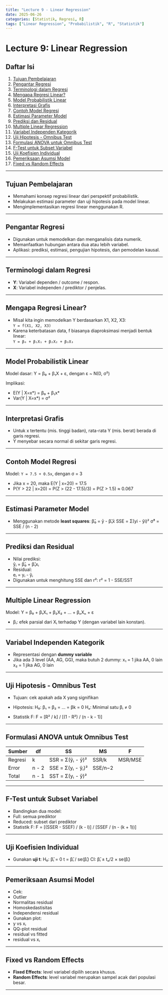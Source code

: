 ```yaml
---
title: "Lecture 9 - Linear Regression"
date: 2025-06-26
categories: [Statistik, Regresi, R]
tags: ["Linear Regression", "Probabilistik", "R", "Statistik"]
---
```


# Lecture 9: Linear Regression

## Daftar Isi

1. [Tujuan Pembelajaran](#tujuan-pembelajaran)
2. [Pengantar Regresi](#pengantar-regresi)
3. [Terminologi dalam Regresi](#terminologi-dalam-regresi)
4. [Mengapa Regresi Linear?](#mengapa-regresi-linear)
5. [Model Probabilistik Linear](#model-probabilistik-linear)
6. [Interpretasi Grafis](#interpretasi-grafis)
7. [Contoh Model Regresi](#contoh-model-regresi)
8. [Estimasi Parameter Model](#estimasi-parameter-model)
9. [Prediksi dan Residual](#prediksi-dan-residual)
10. [Multiple Linear Regression](#multiple-linear-regression)
11. [Variabel Independen Kategorik](#variabel-independen-kategorik)
12. [Uji Hipotesis - Omnibus Test](#uji-hipotesis---omnibus-test)
13. [Formulasi ANOVA untuk Omnibus Test](#formulasi-anova-untuk-omnibus-test)
14. [F-Test untuk Subset Variabel](#f-test-untuk-subset-variabel)
15. [Uji Koefisien Individual](#uji-koefisien-individual)
16. [Pemeriksaan Asumsi Model](#pemeriksaan-asumsi-model)
17. [Fixed vs Random Effects](#fixed-vs-random-effects)

---

## Tujuan Pembelajaran

- Memahami konsep regresi linear dari perspektif probabilistik.
- Melakukan estimasi parameter dan uji hipotesis pada model linear.
- Mengimplementasikan regresi linear menggunakan R.

---

## Pengantar Regresi

- Digunakan untuk memodelkan dan menganalisis data numerik.
- Memanfaatkan hubungan antara dua atau lebih variabel.
- Aplikasi: prediksi, estimasi, pengujian hipotesis, dan pemodelan kausal.

---

## Terminologi dalam Regresi

- **Y**: Variabel dependen / outcome / respon.
- **X**: Variabel independen / prediktor / penjelas.

---

## Mengapa Regresi Linear?

- Misal kita ingin memodelkan Y berdasarkan X1, X2, X3:  
  `Y = f(X1, X2, X3)`  
- Karena keterbatasan data, f biasanya diaproksimasi menjadi bentuk linear:  
  `Y = β₀ + β₁X₁ + β₂X₂ + β₃X₃`

---

## Model Probabilistik Linear

Model dasar:
Y = β₀ + β₁X + ε, dengan ε ~ N(0, σ²)

Implikasi:
- E(Y | X=x*) = β₀ + β₁x*
- Var(Y | X=x*) = σ²

---

## Interpretasi Grafis

- Untuk x tertentu (mis. tinggi badan), rata-rata Y (mis. berat) berada di garis regresi.
- Y menyebar secara normal di sekitar garis regresi.

---

## Contoh Model Regresi

Model: `Y = 7.5 + 0.5x`, dengan σ = 3

- Jika x = 20, maka E(Y | x=20) = 17.5
- P(Y > 22 | x=20) = P(Z > (22 - 17.5)/3) = P(Z > 1.5) ≈ 0.067

---

## Estimasi Parameter Model

- Menggunakan metode **least squares**:
β̂₀ = ȳ - β̂₁x̄
SSE = Σ(yi - ŷi)²
σ̂² = SSE / (n - 2)


---

## Prediksi dan Residual

- Nilai prediksi:  
ŷᵢ = β̂₀ + β̂₁xᵢ  
- Residual:  
eᵢ = yᵢ - ŷᵢ  
- Digunakan untuk menghitung SSE dan r²:
r² = 1 - SSE/SST


---

## Multiple Linear Regression

Model:
Y = β₀ + β₁X₁ + β₂X₂ + ... + βₙXₙ + ε

- βᵢ: efek parsial dari Xᵢ terhadap Y (dengan variabel lain konstan).

---

## Variabel Independen Kategorik

- Representasi dengan **dummy variable**
- Jika ada 3 level (AA, AG, GG), maka butuh 2 dummy:
x₁ = 1 jika AA, 0 lain
x₂ = 1 jika AG, 0 lain


---

## Uji Hipotesis - Omnibus Test

- Tujuan: cek apakah ada X yang signifikan
- Hipotesis:
H₀: β₁ = β₂ = ... = βk = 0
Hₐ: Minimal satu βᵢ ≠ 0

- Statistik F:
F = [R² / k] / [(1 - R²) / (n - k - 1)]


---

## Formulasi ANOVA untuk Omnibus Test

| Sumber | df     | SS                         | MS     | F       |
|--------|--------|----------------------------|--------|---------|
| Regresi| k      | SSR = Σ(ŷᵢ - ȳ)²           | SSR/k  | MSR/MSE |
| Error  | n - 2  | SSE = Σ(yᵢ - ŷᵢ)²          | SSE/n−2|         |
| Total  | n - 1  | SST = Σ(yᵢ - ȳ)²           |        |         |

---

## F-Test untuk Subset Variabel

- Bandingkan dua model:
- Full: semua prediktor
- Reduced: subset dari prediktor
- Statistik F:
F = [(SSER - SSEF) / (k - l)] / [SSEF / (n - (k + 1))]


---

## Uji Koefisien Individual

- Gunakan **uji t**:
H₀: β̂ᵢ = 0
t = β̂ᵢ / se(β̂ᵢ)
CI: β̂ᵢ ± tₐ/2 × se(β̂ᵢ)


---

## Pemeriksaan Asumsi Model

- Cek:
- Outlier
- Normalitas residual
- Homoskedastisitas
- Independensi residual
- Gunakan plot:
- y vs xᵢ
- QQ-plot residual
- residual vs fitted
- residual vs xᵢ

---

## Fixed vs Random Effects

- **Fixed Effects**: level variabel dipilih secara khusus.
- **Random Effects**: level variabel merupakan sampel acak dari populasi besar.

---

